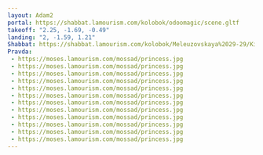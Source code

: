 ```yaml
---
layout: Adam2
portal: https://shabbat.lamourism.com/kolobok/odoomagic/scene.gltf
takeoff: "2.25, -1.69, -0.49"
landing: "2, -1.59, 1.21"
Shabbat: https://shabbat.lamourism.com/kolobok/Meleuzovskaya%2029-29/Kiev/Mitzvah.mp4?debug=🇱🇧
Pravda:
 - https://moses.lamourism.com/mossad/princess.jpg
 - https://moses.lamourism.com/mossad/princess.jpg
 - https://moses.lamourism.com/mossad/princess.jpg
 - https://moses.lamourism.com/mossad/princess.jpg
 - https://moses.lamourism.com/mossad/princess.jpg
 - https://moses.lamourism.com/mossad/princess.jpg
 - https://moses.lamourism.com/mossad/princess.jpg
 - https://moses.lamourism.com/mossad/princess.jpg
 - https://moses.lamourism.com/mossad/princess.jpg
 - https://moses.lamourism.com/mossad/princess.jpg
 - https://moses.lamourism.com/mossad/princess.jpg
 - https://moses.lamourism.com/mossad/princess.jpg
---
```

